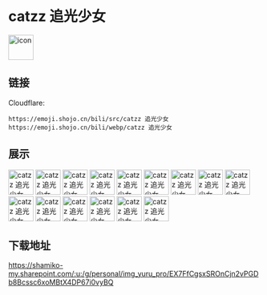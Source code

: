 # catzz 追光少女
<img src="https://emoji.shojo.cn/bili/src/catzz 追光少女/icon.png" width="50" height="50" alt="icon">

## 链接
Cloudflare:
```
https://emoji.shojo.cn/bili/src/catzz 追光少女
https://emoji.shojo.cn/bili/webp/catzz 追光少女
```
## 展示
<img src="https://emoji.shojo.cn/bili/src/catzz 追光少女/catzz 追光少女-吃瓜.png" width="50" height="50" alt="catzz 追光少女-吃瓜">
<img src="https://emoji.shojo.cn/bili/src/catzz 追光少女/catzz 追光少女-含泪吃饼.png" width="50" height="50" alt="catzz 追光少女-含泪吃饼">
<img src="https://emoji.shojo.cn/bili/src/catzz 追光少女/catzz 追光少女-尬住.png" width="50" height="50" alt="catzz 追光少女-尬住">
<img src="https://emoji.shojo.cn/bili/src/catzz 追光少女/catzz 追光少女-晕.png" width="50" height="50" alt="catzz 追光少女-晕">
<img src="https://emoji.shojo.cn/bili/src/catzz 追光少女/catzz 追光少女-画大饼.png" width="50" height="50" alt="catzz 追光少女-画大饼">
<img src="https://emoji.shojo.cn/bili/src/catzz 追光少女/catzz 追光少女-加油.png" width="50" height="50" alt="catzz 追光少女-加油">
<img src="https://emoji.shojo.cn/bili/src/catzz 追光少女/catzz 追光少女-大佬.png" width="50" height="50" alt="catzz 追光少女-大佬">
<img src="https://emoji.shojo.cn/bili/src/catzz 追光少女/catzz 追光少女-睡懵.png" width="50" height="50" alt="catzz 追光少女-睡懵">
<img src="https://emoji.shojo.cn/bili/src/catzz 追光少女/catzz 追光少女-我讲两句.png" width="50" height="50" alt="catzz 追光少女-我讲两句">
<img src="https://emoji.shojo.cn/bili/src/catzz 追光少女/catzz 追光少女-累趴.png" width="50" height="50" alt="catzz 追光少女-累趴">
<img src="https://emoji.shojo.cn/bili/src/catzz 追光少女/catzz 追光少女-讲两句.png" width="50" height="50" alt="catzz 追光少女-讲两句">
<img src="https://emoji.shojo.cn/bili/src/catzz 追光少女/catzz 追光少女-鸽了.png" width="50" height="50" alt="catzz 追光少女-鸽了">
<img src="https://emoji.shojo.cn/bili/src/catzz 追光少女/catzz 追光少女-欢呼.png" width="50" height="50" alt="catzz 追光少女-欢呼">
<img src="https://emoji.shojo.cn/bili/src/catzz 追光少女/catzz 追光少女-闪现.png" width="50" height="50" alt="catzz 追光少女-闪现">
<img src="https://emoji.shojo.cn/bili/src/catzz 追光少女/catzz 追光少女-疑惑.png" width="50" height="50" alt="catzz 追光少女-疑惑">

## 下载地址

https://shamiko-my.sharepoint.com/:u:/g/personal/img_yuru_pro/EX7FfCgsxSROnCjn2vPGDb8Bcssc6xoMBtX4DP67i0vyBQ